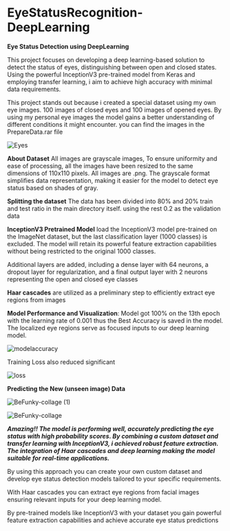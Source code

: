 # EyeStatusRecognition-DeepLearning

**Eye Status Detection using DeepLearning**

This project focuses on developing a deep learning-based solution to detect the status of eyes, distinguishing between open and closed states. Using the powerful InceptionV3 pre-trained model from Keras and employing transfer learning, i aim to achieve high accuracy with minimal data requirements. 


This project stands out because i created a special dataset using my own eye images. 100 images of closed eyes and 100 images of opened eyes. By using my personal eye images the model gains a better understanding of different conditions it might encounter. you can find the images in the PrepareData.rar file

![Eyes](https://github.com/imadchougle/EyeStatusRecognition-DeepLearning/assets/54437743/91762815-c879-48af-a9fb-68929443eb44)

**About Dataset** All images are grayscale images, To ensure uniformity and ease of processing, all the images have been resized to the same dimensions of 110x110 pixels. All images are .png. The grayscale format simplifies data representation, making it easier for the model to detect eye status based on shades of gray.

**Splitting the dataset** The data has been divided into 80% and 20% train and test ratio in the main directory itself. using the rest 0.2 as the validation data

**InceptionV3 Pretrained Model** load the InceptionV3 model pre-trained on the ImageNet dataset, but the last classification layer (1000 classes) is excluded. The model will retain its powerful feature extraction capabilities without being restricted to the original 1000 classes.

Additional layers are added, including a dense layer with 64 neurons, a dropout layer for regularization, and a final output layer with 2 neurons representing the open and closed eye classes

**Haar cascades** are utilized as a preliminary step to efficiently extract eye regions from images

**Model Performance and Visualization**: Model got 100% on the 13th epoch with the learning rate of 0.001 thus the Best Accuracy is saved in the model. The localized eye regions serve as focused inputs to our deep learning model.

![modelaccuracy](https://github.com/imadchougle/EyeStatusRecognition-DeepLearning/assets/54437743/5a4b011f-89bc-4f2e-9221-c8155879c06f)

Training Loss also reduced significant

![loss](https://github.com/imadchougle/EyeStatusRecognition-DeepLearning/assets/54437743/77a186e7-01ab-47cb-b945-bba3c0353b13)

**Predicting the New (unseen image) Data**

![BeFunky-collage (1)](https://github.com/imadchougle/EyeStatusRecognition-DeepLearning/assets/54437743/b091a5f5-4b1b-4e3c-95c8-8d512da01661)


![BeFunky-collage](https://github.com/imadchougle/EyeStatusRecognition-DeepLearning/assets/54437743/3e358ee2-e9ab-4e87-a89c-0d9dd06196cd)

***Amazing!! The model is performing well, accurately predicting the eye status with high probability scores. By combining a custom dataset and transfer learning with InceptionV3, i achieved robust feature extraction. The integration of Haar cascades and deep learning making the model suitable for real-time applications.***

By using this approach you can create your own custom dataset and develop eye status detection models tailored to your specific requirements. 

With Haar cascades you can  extract eye regions from facial images ensuring relevant inputs for your deep learning model. 

By pre-trained models like InceptionV3 with your dataset you gain powerful feature extraction capabilities and achieve accurate eye status predictions


